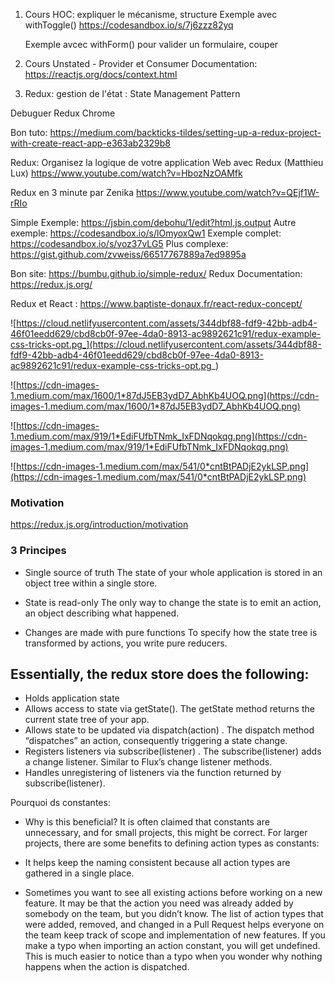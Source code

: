 1.  Cours HOC: expliquer le mécanisme, structure
    Exemple avec withToggle()
    https://codesandbox.io/s/7j6zzz82yq

    Exemple avcec withForm() pour valider un formulaire, couper

2.  Cours Unstated - Provider et Consumer
    Documentation: https://reactjs.org/docs/context.html

3.  Redux: gestion de l'état : State Management Pattern

Debuguer Redux Chrome

Bon tuto: https://medium.com/backticks-tildes/setting-up-a-redux-project-with-create-react-app-e363ab2329b8

Redux: Organisez la logique de votre application Web avec Redux (Matthieu Lux)
https://www.youtube.com/watch?v=HbozNzOAMfk

Redux en 3 minute par Zenika
https://www.youtube.com/watch?v=QEjf1W-rRIo

Simple Exemple: https://jsbin.com/debohu/1/edit?html,js,output
Autre exemple: https://codesandbox.io/s/lOmyoxQw1
Exemple complet: https://codesandbox.io/s/voz37vLG5
Plus complexe: https://gist.github.com/zvweiss/66517767889a7ed9895a

Bon site: https://bumbu.github.io/simple-redux/
Redux Documentation: https://redux.js.org/

Redux et React : https://www.baptiste-donaux.fr/react-redux-concept/

![https://cloud.netlifyusercontent.com/assets/344dbf88-fdf9-42bb-adb4-46f01eedd629/cbd8cb0f-97ee-4da0-8913-ac9892621c91/redux-example-css-tricks-opt.pg_](https://cloud.netlifyusercontent.com/assets/344dbf88-fdf9-42bb-adb4-46f01eedd629/cbd8cb0f-97ee-4da0-8913-ac9892621c91/redux-example-css-tricks-opt.pg_)

![https://cdn-images-1.medium.com/max/1600/1*87dJ5EB3ydD7_AbhKb4UOQ.png](https://cdn-images-1.medium.com/max/1600/1*87dJ5EB3ydD7_AbhKb4UOQ.png)

![https://cdn-images-1.medium.com/max/919/1*EdiFUfbTNmk_IxFDNqokqg.png](https://cdn-images-1.medium.com/max/919/1*EdiFUfbTNmk_IxFDNqokqg.png)

![https://cdn-images-1.medium.com/max/541/0*cntBtPADjE2ykLSP.png](https://cdn-images-1.medium.com/max/541/0*cntBtPADjE2ykLSP.png)

### Motivation

https://redux.js.org/introduction/motivation

### 3 Principes

- Single source of truth
  The state of your whole application is stored in an object tree within a single store.

- State is read-only
  The only way to change the state is to emit an action, an object describing what happened.

- Changes are made with pure functions
  To specify how the state tree is transformed by actions, you write pure reducers.

## Essentially, the redux store does the following:

- Holds application state
- Allows access to state via getState(). The getState method returns the current state tree of your app.
- Allows state to be updated via dispatch(action) . The dispatch method “dispatches” an action, consequently triggering a state change.
- Registers listeners via subscribe(listener) . The subscribe(listener) adds a change listener. Similar to Flux’s change listener methods.
- Handles unregistering of listeners via the function returned by subscribe(listener).

Pourquoi ds constantes:

- Why is this beneficial? It is often claimed that constants are unnecessary, and for small projects, this might be correct. For larger projects, there are some benefits to defining action types as constants:

- It helps keep the naming consistent because all action types are gathered in a single place.

- Sometimes you want to see all existing actions before working on a new feature. It may be that the action you need was already added by somebody on the team, but you didn’t know.
  The list of action types that were added, removed, and changed in a Pull Request helps everyone on the team keep track of scope and implementation of new features.
  If you make a typo when importing an action constant, you will get undefined. This is much easier to notice than a typo when you wonder why nothing happens when the action is dispatched.
